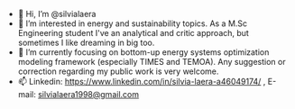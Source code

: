 - 👋 Hi, I’m @silvialaera
- 👀 I’m interested in energy and sustainability topics. As a M.Sc Engineering student I've an analytical and critic approach, but sometimes I like dreaming in big too. 
- 🌱 I’m currently focusing on bottom-up energy systems optimization modeling framework (especially TIMES and TEMOA). Any suggestion or correction regarding my public work is very welcome. 
- 📫 Linkedin: https://www.linkedin.com/in/silvia-laera-a46049174/ , E-mail: silvialaera1998@gmail.com 

<!---
silvialaera/silvialaera is a ✨ special ✨ repository because its `README.md` (this file) appears on your GitHub profile.
You can click the Preview link to take a look at your changes.
--->
